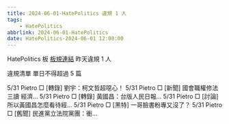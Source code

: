 ```yaml
---
title: 2024-06-01-HatePolitics 違規 1 人
tags:
    - HatePolitics
abbrlink: 2024-06-01-HatePolitics
date: HatePolitics-2024-06-01 12:00:00
---
```

HatePolitics 板 [板規連結](https://www.ptt.cc/bbs/HatePolitics/M.1617115262.A.D60.html)
昨天違規 1 人
<!-- more -->

違規清單
單日不得超過 5 篇

5/31 Pietro □ [轉錄] 劉宇：柯文哲超噁心！
5/31 Pietro □ [新聞] 國會職權修法三讀 經濟…
5/31 Pietro □ [轉錄] 黃國昌：台版人民日報…
5/31 Pietro □ [討論] 所以黃國昌怎麼看待經…
5/31 Pietro □ [黑特] 一哥臉書粉專又沒了？
5/31 Pietro □ [舊聞] 民進黨立法院黨團：衝…
